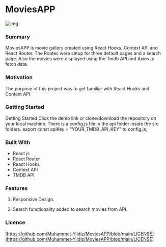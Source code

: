 # MoviesAPP
 
 
 ![img](https://user-images.githubusercontent.com/72153125/131266278-a1107d9a-aeda-4c66-89b1-22d041138c80.png)
 
 
 
 
 ### Summary
 
MoviesAPP is movie gallery created using React Hooks, Context API and React Router. The Routes were setup for three default pages and a search page. Also the movies were displayed using the Tmdb API and Axios to fetch data.
 
 
 
 ### Motivation
The purpose of this project was to get familiar with React Hooks and Context API.
 
 ###  Getting Started

Getting Started
Click the demo link or clone/download the repository on your local machine. There is a config.js file in the api folder inside the src folders. export const apiKey = "YOUR_TMDB_API_KEY" to config.js;
 
 
 
### Built With

- React js
- React Router
- React Hooks
- Context API
- TMDB API


### Features
1. Responsive Design.

2. Search functionality added to search movies from API.



### Licence

[https://github.com/Muhammet-Yildiz/MoviesAPP/blob/main/LICENSE](https://github.com/Muhammet-Yildiz/MoviesAPP/blob/main/LICENSE)



